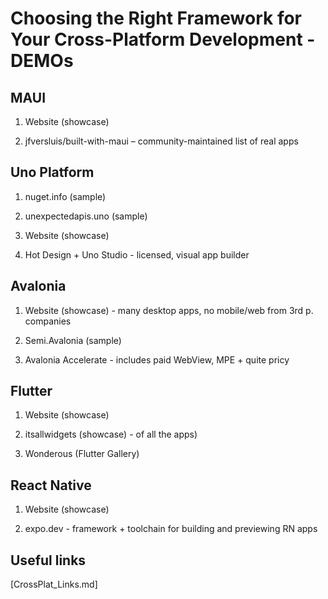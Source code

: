 # Choosing the Right Framework for Your Cross-Platform Development - DEMOs

## MAUI

1. Website (showcase)

2. jfversluis/built-with-maui – community-maintained list of real apps

## Uno Platform

1. nuget.info (sample)

2. unexpectedapis.uno (sample)

3. Website (showcase)

4. Hot Design + Uno Studio - licensed, visual app builder

## Avalonia

1. Website (showcase) - many desktop apps, no mobile/web from 3rd p. companies

2. Semi.Avalonia (sample)

3. Avalonia Accelerate - includes paid WebView, MPE + quite pricy

## Flutter

1. Website (showcase)

2. itsallwidgets (showcase) - of all the apps)

3. Wonderous (Flutter Gallery) 

## React Native

1. Website (showcase)

2. expo.dev - framework + toolchain for building and previewing RN apps

## Useful links

[CrossPlat_Links.md]

